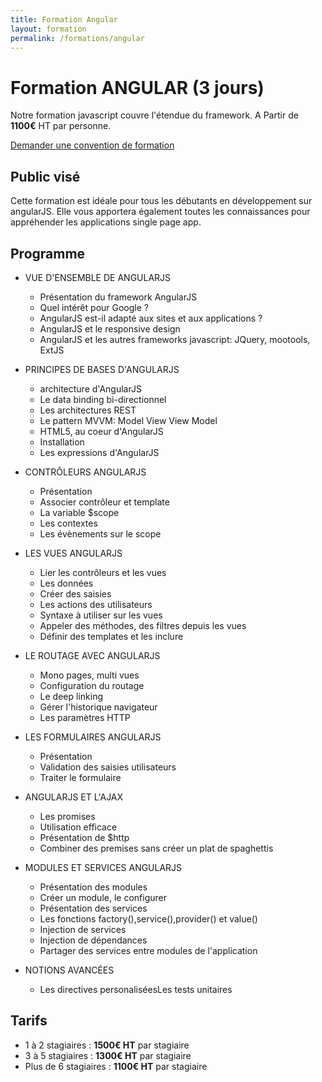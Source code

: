 ```yaml
---
title: Formation Angular
layout: formation
permalink: /formations/angular
---
```


# Formation ANGULAR (3 jours)

Notre formation javascript couvre l'étendue du framework. A Partir de <strong>1100€</strong> HT par personne.

[Demander une convention de formation](mailto:contact@floria-consulting.com)

## Public visé

Cette formation est idéale pour tous les débutants en développement sur angularJS. Elle vous apportera également toutes les connaissances pour appréhender les applications single page app.

## Programme

- VUE D'ENSEMBLE DE ANGULARJS
  - Présentation du framework AngularJS
  - Quel intérêt pour Google ?
  - AngularJS est-il adapté aux sites et aux applications ?
  - AngularJS et le responsive design
  - AngularJS et les autres frameworks javascript: JQuery, mootools, ExtJS
 
- PRINCIPES DE BASES D'ANGULARJS
  - architecture d'AngularJS
  - Le data binding bi-directionnel
  - Les architectures REST
  - Le pattern MVVM: Model View View Model
  - HTML5, au coeur d'AngularJS
  - Installation
  - Les expressions d'AngularJS

- CONTRÔLEURS ANGULARJS
  - Présentation
  - Associer contrôleur et template
  - La variable $scope
  - Les contextes
  - Les évènements sur le scope

- LES VUES ANGULARJS
  - Lier les contrôleurs et les vues
  - Les données
  - Créer des saisies
  - Les actions des utilisateurs
  - Syntaxe à utiliser sur les vues
  - Appeler des méthodes, des filtres depuis les vues
  - Définir des templates et les inclure

- LE ROUTAGE AVEC ANGULARJS
  - Mono pages, multi vues
  - Configuration du routage
  - Le deep linking
  - Gérer l'historique navigateur
  - Les paramètres HTTP

- LES FORMULAIRES ANGULARJS
  - Présentation
  - Validation des saisies utilisateurs
  - Traiter le formulaire

- ANGULARJS ET L'AJAX
  - Les promises
  - Utilisation efficace
  - Présentation de $http
  - Combiner des premises sans créer un plat de spaghettis

- MODULES ET SERVICES ANGULARJS
  - Présentation des modules
  - Créer un module, le configurer
  - Présentation des services
  - Les fonctions factory(),service(),provider() et value()
  - Injection de services
  - Injection de dépendances
  - Partager des services entre modules de l'application

- NOTIONS AVANCÉES
  - Les directives personaliséesLes tests unitaires

## Tarifs

- 1 à 2 stagiaires : <strong>1500€ HT</strong> par stagiaire
- 3 à 5 stagiaires : <strong>1300€ HT</strong> par stagiaire
- Plus de 6 stagiaires : <strong>1100€ HT</strong> par stagiaire